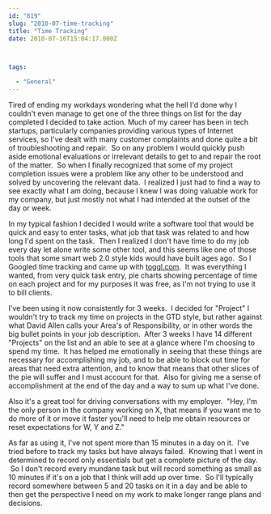 ```yaml
---
id: "819"
slug: "2010-07-time-tracking"
title: "Time Tracking"
date: 2010-07-16T15:04:17.000Z



tags:

  - "General"
---
```

<div class="sqs-html-content">
  <p>Tired of ending my workdays wondering what the hell I'd done why I couldn't even manage to get one of the three things on list for the day completed I decided to take action.
Much of my career has been in tech startups, particularly companies providing various types of Internet services, so I've dealt with many customer complaints and done quite a bit of troubleshooting and repair.  So on any problem I would quickly push aside emotional evaluations or irrelevant details to get to and repair the root of the matter.  So when I finally recognized that some of my project completion issues were a problem like any other to be understood and solved by uncovering the relevant data.  I realized I just had to find a way to see exactly what I am doing, because I knew I was doing valuable work for my company, but just mostly not what I had intended at the outset of the day or week.</p>
<p>In my typical fashion I decided I would write a software tool that would be quick and easy to enter tasks, what job that task was related to and how long I'd spent on the task.  Then I realized I don't have time to do my job every day let alone write some other tool, and this seems like one of those tools that some smart web 2.0 style kids would have built ages ago.  So I Googled time tracking and came up with <a href="http://toggl.com/">toggl.com</a>.  It was everything I wanted, from very quick task entry, pie charts showing percentage of time on each project and for my purposes it was free, as I'm not trying to use it to bill clients.</p>
<p>I've been using it now consistently for 3 weeks.  I decided for "Project" I wouldn't try to track my time on projects in the GTD style, but rather against what David Allen calls your Area's of Responsibility, or in other words the big bullet points in your job description.  After 3 weeks I have 14 different "Projects" on the list and an able to see at a glance where I'm choosing to spend my time.  It has helped me emotionally in seeing that these things are necessary for accomplishing my job, and to be able to block out time for areas that need extra attention, and to know that means that other slices of the pie will suffer and I must account for that.  Also for giving me a sense of accomplishment at the end of the day and a way to sum up what I've done.</p>
<p>Also it's a great tool for driving conversations with my employer.  "Hey, I'm the only person in the company working on X, that means if you want me to do more of it or move it faster you'll need to help me obtain resources or reset expectations for W, Y and Z."</p>
<p>As far as using it, I've not spent more than 15 minutes in a day on it.  I've tried before to track my tasks but have always failed.  Knowing that I went in determined to record only essentials but get a complete picture of the day.  So I don't record every mundane task but will record something as small as 10 minutes if it's on a job that I think will add up over time.  So I'll typically record somewhere between 5 and 20 tasks on it in a day and be able to then get the perspective I need on my work to make longer range plans and decisions.</p>
</div>

